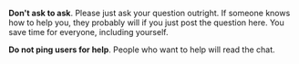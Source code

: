**Don't ask to ask**. Please just ask your question outright. If someone knows how to help you, they probably will if you just post the question here. You save time for everyone, including yourself.

**Do not ping users for help**. People who want to help will read the chat.
